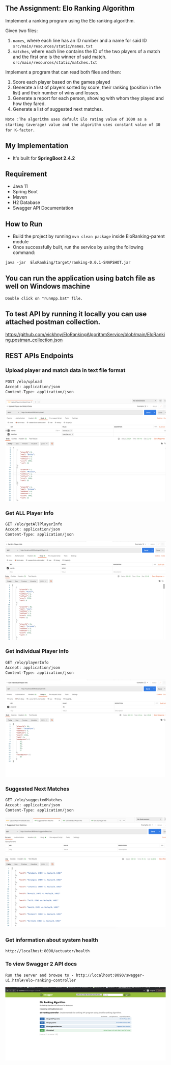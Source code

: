 ## The Assignment: Elo Ranking Algorithm

Implement a ranking program using the Elo ranking algorithm.

Given two files:

1. `names`, where each line has an ID number and a name for said ID `src/main/resources/static/names.txt`
2. `matches`, where each line contains the ID of the two players of a match and the first one is the winner of said match. `src/main/resources/static/matches.txt`
 

Implement a program that can read both files and then:

1. Score each player based on the games played
2. Generate a list of players sorted by score, their ranking (position in the list) and their number of wins and losses.
3. Generate a report for each person, showing with whom they played and how they fared.
4. Generate a list of suggested next matches.

`Note :The algorithm uses default Elo rating value of 1000 as a starting (average) value and the algorithm uses constant value of 30 for K-factor.`

## My Implementation

* It's built for **SpringBoot 2.4.2**

## Requirement
* Java 11
* Spring Boot
* Maven
* H2 Database
* Swagger API Documentation


## How to Run

* Build the project by running `mvn clean package` inside EloRanking-parent module
* Once successfully built, run the service by using the following command:
```
java -jar  EloRanking/target/ranking-0.0.1-SNAPSHOT.jar

```

## You can run the application using batch file as well on Windows machine
```
Double click on "runApp.bat" file.

```



## To test API by running it locally you can use attached postman collection.

https://github.com/vickhny/EloRankingAlgorithmService/blob/main/EloRanking.postman_collection.json




## REST APIs Endpoints
### Upload player and match data in text file format
```
POST /elo/upload
Accept: application/json
Content-Type: application/json
```
![Alt text](src/main/resources/static/upload.png?raw=true "Optional Title")

### Get ALL Player Info
```
GET /elo/getAllPlayerInfo
Accept: application/json
Content-Type: application/json
```
![Alt text](src/main/resources/static/allplayerinfo.png?raw=true "Optional Title")

### Get Individual Player Info
```
GET /elo/playerInfo
Accept: application/json
Content-Type: application/json
```
![Alt text](src/main/resources/static/individualinfo.png?raw=true "Optional Title")

### Suggested Next Matches
```
GET /elo/suggestedMatches
Accept: application/json
Content-Type: application/json
```
![Alt text](src/main/resources/static/suggestedmatches.png?raw=true "Optional Title")

### Get information about system health
```
http://localhost:8090/actuator/health

```
### To view Swagger 2 API docs
```
Run the server and browse to - http://localhost:8090/swagger-ui.html#/elo-ranking-controller
```
![Alt text](src/main/resources/static/swagger.png?raw=true "Optional Title")
